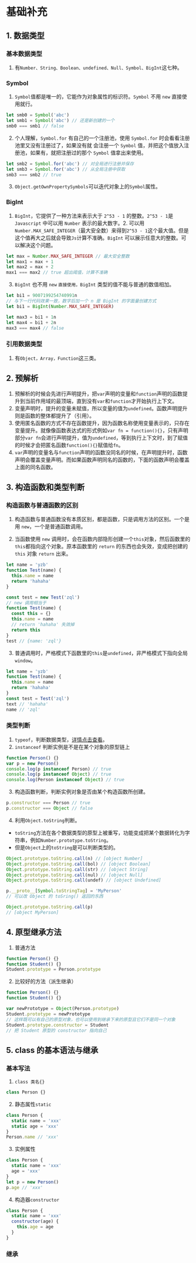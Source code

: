 # 基础补充

## 1. 数据类型

### 基本数据类型

1. 有`Number、String、Boolean、undefined、Null、Symbol、BigInt`这七种。

### Symbol

1. `Symbol`值都是唯一的，它能作为对象属性的标识符。`Symbol` 不用 `new` 直接使用就行。

```js
let smb0 = Symbol('abc')
let smb1 = Symbol('abc') // 还是新创建的一个
smb0 === smb1 // false
```

2. 个人理解，`Symbol.for` 有自己的一个注册池，使用 `Symbol.for` 时会看看注册池里又没有注册过了，如果没有就
   会注册一个 `Symbol` 值，并把这个值放入注册池，如果有，就把注册过的那个 `Symbol` 值拿出来使用。

```js
let smb2 = Symbol.for('abc') // 对全局进行注册并保存
let smb3 = Symbol.for('abc') // 从全局注册中获取
smb3 === smb2 // true
```

3. `Object.getOwnPropertySymbols`可以迭代对象上的`Symbol`属性。

### BigInt

1. `BigInt`，它提供了一种方法来表示大于 `2^53 - 1` 的整数。`2^53 - 1`是 `Javascript` 中可以用 `Number` 表示的最大数字。2. 可以用`Number.MAX_SAFE_INTEGER`（最大安全数）来得到`2^53 - 1`这个最大值。但是这个值再大之后就会导致`Js`计算不准确。`BigInt` 可以展示任意大的整数。可以解决这个问题。

```js
let max = Number.MAX_SAFE_INTEGER // 最大安全整数
let max1 = max + 1
let max2 = max + 2
max1 === max2 // true 超出阈值，计算不准确
```

3. `BigInt` 也不用 `new` `直接使用，BigInt` 类型的值不能与普通的数值相加。

```js
let bi1 = 9007199254740991n
// 与下一行代码效果一致，数字后加一个 n 是 BigInt 的字面量创建方式
let bi1 = BigInt(Number.MAX_SAFE_INTEGER)

let max3 = bi1 + 1n
let max4 = bi1 + 2n
max3 === max4 // false
```

### 引用数据类型

1. 有`Object，Array，Function`这三类。

## 2. 预解析

1. 预解析的时候会先进行声明提升，把`var`声明的变量和`function`声明的函数提升到当前作用域的最顶端，直到没有`var`和`function`才开始执行上下文。
2. 变量声明时，提升的变量未赋值，所以变量的值为`undefined`。函数声明提升则是函数的整体都提升了（引用）。
3. 使用匿名函数的方式不存在函数提升，因为函数名称使用变量表示的，只存在变量提升。就像像函数表达式的形式例如`var fn = function(){}`，只有声明部分`var fn`会进行声明提升，值为`undefined`，等到执行上下文时，到了赋值的时候才会把匿名函数`function(){}`赋值给`fn`。
4. `var`声明的变量名与`function`声明的函数没同名的时候，在声明提升时，函数声明会覆盖变量声明。而如果函数声明同名的函数的，下面的函数声明会覆盖上面的同名函数。

## 3. 构造函数和类型判断

### 构造函数与普通函数的区别

1. 构造函数与普通函数没有本质区别，都是函数，只是调用方法的区别。一个是用 `new`，一个是普通函数调用。

2. 当函数使用 `new` 调用时，会在函数内部隐形创建一个`this`对象，然后函数里的`this`都指向这个对象。原本函数里的 `return` 的东西也会失效，变成把创建的 `this` 对象 `return` 出来。

```js
let name = 'yzb'
function Test(name) {
  this.name = name
  return 'hahaha'
}

const test = new Test('zql')
// new 调用相当于
function Test(name) {
  const this = {}
  this.name = name
  // return 'hahaha' 失效掉
  return this
}
test // {name: 'zql'}
```

3. 普通调用时，严格模式下函数里的`this`是`undefined`，非严格模式下指向全局 `window`。

```js
let name = 'yzb'
function Test(name) {
  this.name = name
  return 'hahaha'
}
const test = Test('zql')
text // 'hahaha'
name // 'zql'
```

### 类型判断

1. `typeof`，判断数据类型，[详情点击查看](/guide/JavaScript/ECMAScript/01_04.html#_2-类型判断)。
2. `instanceof` 判断实例是不是在某个对象的原型链上

```js
function Person() {}
var p = new Person()
console.log(p instanceof Person) // true
console.log(p instanceof Object) // true
console.log(Person instanceof Object) // true
```

3. 构造函数判断，判断实例对象是否由某个构造函数所创建。

```js
p.constructor === Person // true
p.constructor === Object // false
```

4. 利用`Object.toString`判断。

- `toString`方法在各个数据类型的原型上被重写，功能变成把某个数据转化为字符串，例如`Number.prototype.toString`。
- 但是`Object`上的`toString`是可以判断类型的。

```js
Object.prototype.toString.call(n) // [object Number]
Object.prototype.toString.call(bol) // [object Boolean]
Object.prototype.toString.call(str) // [object String]
Object.prototype.toString.call(nul) // [object Null]
Object.prototype.toString.call(undef) // [object Undefined]

p.__proto__[Symbol.toStringTag] = 'MyPerson'
// 可以改 Object 的 toSring() 返回的东西

Object.prototype.toString.call(p)
// [object MyPerson]
```

## 4. 原型继承方法

1. 普通方法

```js
function Person() {}
function Student() {}
Student.prototype = Person.prototype
```

2. 比较好的方法（派生继承）

```js
function Person() {}
function Student() {}

var newPrototype = Object(Person.prototype)
Student.prototype = newPrototype
// 这样既可以有自己的原型对象，也可以使用到继承下来的原型且它们不是同一个对象
Student.prototype.constructor = Student
// 把 Student 原型的 constructor 指向自己
```

## 5. class 的基本语法与继承

### 基本写法

1. `class 类名{}`

```js
class Person {}
```

2. 静态属性`static`

```js
class Person {
  static name = 'xxx'
  static age = 'xxx'
}
Person.name // 'xxx'
```

3. 实例属性

```js
class Person {
  static name = 'xxx'
  age = 'xxx'
}
let p = new Person()
p.age // 'xxx'
```

4. 构造器`constructor`

```js
class Person {
  static name = 'xxx'
  constructor(age) {
    this.age = age
  }
}
```

### 继承
